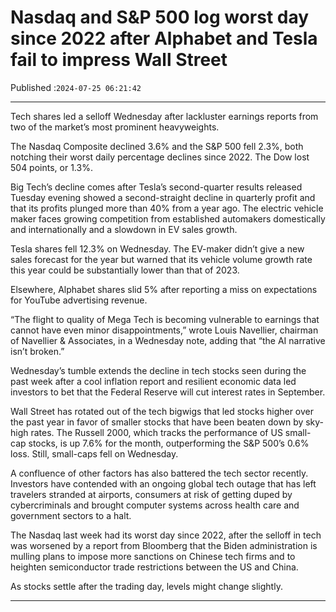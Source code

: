 # Nasdaq and S&P 500 log worst day since 2022 after Alphabet and Tesla fail to impress Wall Street

Published :`2024-07-25 06:21:42`

---

Tech shares led a selloff Wednesday after lackluster earnings reports from two of the market’s most prominent heavyweights.

The Nasdaq Composite declined 3.6% and the S&P 500 fell 2.3%, both notching their worst daily percentage declines since 2022. The Dow lost 504 points, or 1.3%.

Big Tech’s decline comes after Tesla’s second-quarter results released Tuesday evening showed a second-straight decline in quarterly profit and that its profits plunged more than 40% from a year ago. The electric vehicle maker faces growing competition from established automakers domestically and internationally and a slowdown in EV sales growth.

Tesla shares fell 12.3% on Wednesday. The EV-maker didn’t give a new sales forecast for the year but warned that its vehicle volume growth rate this year could be substantially lower than that of 2023.

Elsewhere, Alphabet shares slid 5% after reporting a miss on expectations for YouTube advertising revenue.

“The flight to quality of Mega Tech is becoming vulnerable to earnings that cannot have even minor disappointments,” wrote Louis Navellier, chairman of Navellier & Associates, in a Wednesday note, adding that “the AI narrative isn’t broken.”

Wednesday’s tumble extends the decline in tech stocks seen during the past week after a cool inflation report and resilient economic data led investors to bet that the Federal Reserve will cut interest rates in September.

Wall Street has rotated out of the tech bigwigs that led stocks higher over the past year in favor of smaller stocks that have been beaten down by sky-high rates. The Russell 2000, which tracks the performance of US small-cap stocks, is up 7.6% for the month, outperforming the S&P 500’s 0.6% loss. Still, small-caps fell on Wednesday.

A confluence of other factors has also battered the tech sector recently. Investors have contended with an ongoing global tech outage that has left travelers stranded at airports, consumers at risk of getting duped by cybercriminals and brought computer systems across health care and government sectors to a halt.

The Nasdaq last week had its worst day since 2022, after the selloff in tech was worsened by a report from Bloomberg that the Biden administration is mulling plans to impose more sanctions on Chinese tech firms and to heighten semiconductor trade restrictions between the US and China.

As stocks settle after the trading day, levels might change slightly.

---

